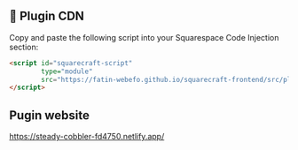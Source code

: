## 📌 Plugin CDN  

Copy and paste the following script into your Squarespace Code Injection section:  

```html
<script id="squarecraft-script"
        type="module"
        src="https://fatin-webefo.github.io/squarecraft-frontend/src/plugins/test.js" defer>
</script>

```


<b><h2>Pugin website</h2></b>   https://steady-cobbler-fd4750.netlify.app/